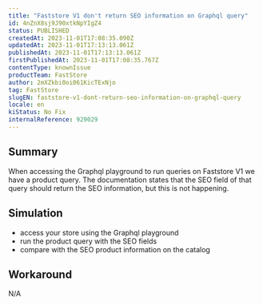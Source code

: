 ```yaml
---
title: "Faststore V1 don't return SEO information on Graphql query"
id: 4nZnX8sj9J90xtkNpYIgZ4
status: PUBLISHED
createdAt: 2023-11-01T17:08:35.090Z
updatedAt: 2023-11-01T17:13:13.061Z
publishedAt: 2023-11-01T17:13:13.061Z
firstPublishedAt: 2023-11-01T17:08:35.767Z
contentType: knownIssue
productTeam: FastStore
author: 2mXZkbi0oi061KicTExNjo
tag: FastStore
slugEN: faststore-v1-dont-return-seo-information-on-graphql-query
locale: en
kiStatus: No Fix
internalReference: 929029
---
```


## Summary


When accessing the Graphql playground to run queries on Faststore V1 we have a product query. The documentation states that the SEO field of that query should return the SEO information, but this is not happening.


##

## Simulation



- access your store using the Graphql playground
- run the product query with the SEO fields
- compare with the SEO product information on the catalog


##

## Workaround


N/A





